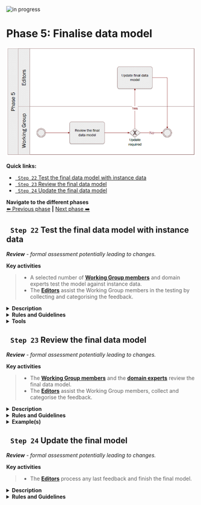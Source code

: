 ![in progress](https://img.shields.io/badge/status-in%20progress-yellow)

# Phase 5: Finalise data model
![Process_Phase 5](img/methodology_phase5.PNG)

**Quick links:**
- [` Step 22`  Test the final data model with instance data](#step-22-Test-the-final-data-model-with-instance-data)
- [` Step 23`  Review the final data model](#step-23-Review-the-final-data-model)
- [` Step 24`  Update the final data model](#step-24-Update-the-final-model)

**Navigate to the different phases**\
[:arrow_left: Previous phase](phase4.md) **|**
[Next phase :arrow_right:](phase6.md)

## ` Step 22`  Test the final data model with instance data
<i><b>Review</b> - formal assessment potentially leading to changes.</i>

**Key activities**
> * A selected number of [<b>Working Group members</b>](../stakeholders#working-group) and domain experts test the model against instance data.
> * The [<b>Editors</b>](../stakeholders#editors) assist the Working Group members in the testing by collecting and categorising the feedback.

<details>
  <summary><b>Description</b></summary>

So far, the process of defining the elements of the data model was a theoretical exercise. The objective of this step is to test the final model against instance data, i.e. actual data, in order to discover potential flaws or blind spots in the model.  In this step, working group members have to provide (dummy) instance data and report on the challenges they face when:

* mapping this instance data to the model (perspective of the data provider). Working group members must answer the question: *“Can we provide this information?”.*
* processing instance data that respects the data model (perspective of the data consumer). Working group members must now answer the question: *“Can we process this information?”*, where the information represents the minimum data required by the model and, in this case, considering that the data was hypothetically received from another party. 

Mapping instance data is, in the jargon, looking from the data provider perspective. For instance, a person needs evidence of a diploma from studying in a Member State (A) for a procedure in another Member State (B). The mapping takes the perspective of Member State (A). From the other perspective, processing the instance data would take the role of the data consumer. In the example above, Member State (B) is the data consumer. 

A likely process for this step could be as follow:

1.	**Initiate** – All working group members have the possibility to volunteer for the testing of the data model with instance data. In the beginning of this exercise, editors will organise a meeting with the volunteers to walk them through the process and outline the expectations.
2.	**Map** – Volunteers will put on the hat of the data provider and create instance data for the data model, with as many attributes as available in their national system, and map them to the attributes in the template provided. 
3.	**Process** – Volunteers will put on the hat of the data consumer and receive minimal evidence  (mandatory fields only) data from another MS, i.e. another volunteer - as collected in the preceding step. Volunteers will then process the instance data received.
4.	**Report** – Volunteers will report on (semantic) challenges arising from both the mapping and processing of instance data. This step should reveal potential flaws in the model thanks to a life-like situation of processing an evidence.
5.	**Improve** – After the testing comes the reporting. Volunteers will therefore share their findings with the broad audience and discuss how to improve the models (e.g. by adding usage notes).

The feedback received during this step needs to be documented, categorized and analysed.
</details>

<details>
  <summary><b>Rules and Guidelines</b></summary>
  
Questions to bear in mind when testing the model against instance data: 

* How relevant do you think the data in the attribute is for cross-border exchange?
* For the mandatory attributes: how can you process them, and are there any specific requirements for the format of the data?
* For the optional attributes: what are the challenges for processing of the data if the attribute is missing?

</details>

<details>
  <summary><b>Tools</b></summary>

For this exercise, a spreadsheet can come in handy. 

| Attribute          | Expected type         | Definition                                                                                                                                                                        | Cardinality | Code list | Instance data | Mapping relation | Mapping Comment | Processing comment |
|--------------------|-----------------------|-----------------------------------------------------------------------------------------------------------------------------------------------------------------------------------|:-----------:|-----------|:-------------:|:----------------:|:---------------:|:------------------:|
| Identifier         | Identifier            | An unambiguous reference to the Tertiary Education Evidence.                                                                                                                      |    [1..1]   | N/A       |               |                  |                 |                    |
| issuing date       | Date                  | The date on which the Tertiary Education Evidence was issued.                                                                                                                     |    [1..1]   | N/A       |               |                  |                 |                    |
| language           | Code                  | The language in which the Tertiary Education Evidence is issued.                                                                                                                  |    [1..*]   | Language  |               |                  |                 |                    |
| qualification name | Text                  | Full name of the qualification, at least in the original language(s) as it is styled in the original qualification, e.g. Master of Science, Kandidat nauk, Maîtrise, Diplom, etc. |    [1..*]   | N/A       |               |                  |                 |                    |
| issuing place      | Location              | The Location where the Tertiary Education Evidence was issued.                                                                                                                    |    [1..1]   | N/A       |               |                  |                 |                    |
| belongs to         | Student               | The Student that is the holder of the Tertiary Education Evidence.                                                                                                                |    [1..1]   | N/A       |               |                  |                 |                    |
| obtained at        | Education Institution | The Education Institution that educated the Student.                                                                                                                              |    [0..*]   | N/A       |               |                  |                 |                    |
| issuing authority  | Organisation          | The Organisation that issued the Tertiary Education Evidence.                                                                                                                     |    [1..*]   | N/A       |               |                  |                 |                    |


Several columns to describe the model will be needed: 

* Attribute
* Expected type
* Definition 
* Cardinality
* Code list

Along with these elements, some input fields need to be provided: 

* Instance data - Actual data to be provided. For instance, the given name for Johann Sebastian Bach is “Johann Sebastian”
* Mapping relation - e.g. exact match, no match, near match, etc. [For further information on the definitions of  these mappings](https://www.w3.org/TR/skos-reference/#mapping)
* Mapping comment - Comments in case theres is a remark, suggestion, issue with the mapping, i.e. data provider perspective
* Processing comment - Comments in case there is a remark, suggestion, issue with the processing, i.e. data consumer perspective

</details>

## ` Step 23`  Review the final data model 
<i><b>Review</b> - formal assessment potentially leading to changes.</i>

**Key activities**
> * The [<b>Working Group members</b>](../stakeholders#working-group) and the [<b>domain experts</b>](../stakeholders#domain-experts) review the final data model.
> * The [<b>Editors</b>](../stakeholders#editors) assist the Working Group members, collect and categorise the feedback. 

<details>
  <summary><b>Description</b></summary>
  
Working Group members discuss and validate the data model with the business, domain experts and share their questions and / or remarks, if any, with the editors via the adequate channel.

In parallel, the Editors collect and, again, categorise the feedback. For instance:

* Editorial issue
* Minor issue
* Major issue 

This step is also important to set the final agreement on cardinalities. To help with that, the Editors have the possibility to propose editable tables. The sole purpose of the tables is for the Working Group members to indicate whether they are in capacity to provide the attributeslisted in the data model. But also whether a specific attribute is needed to process the evidence.

Ideally, the tables should be composed of the following columns:

* Entity
* Attribute
* Description
* Cardinality
* Country abbreviation 
 - multiple columns allowing Working Group members to specify whether an Attribute can be provided (Y) or not (N))
 - multiple columns allowing Working Group members to specify whether an Attribute is needed (Y) or not (N))

By no means the tables will replace the collaborative tool selected. The latter will still be home to the data model and a place to discuss the latter. The tables are a way to collect input on whether an attribute can be provided or not in a structured manner. In case further information is necessary to provide an answer, whether an attribute can be provided or not, the Working Group members have to be redirected to the collaborative tool selected.

Ultimately, the Working Group members have to come to a semantic agreement with regards to the data model reviewed. Unless there are major semantic changes, this step should be considered as a formal approval from the Working Group members for the data model.
  
</details>

<details>
  <summary><b>Rules and Guidelines</b></summary>
Aspects to bear in mind while reviewing:
  
* Data elements and entity names
* Model appearance
* Rules of normalization
* Definitions
* Model flexibility

Questions to bear in mind while reviewing: 

* Do I agree with the proposed controlled vocabularies?
* Do I agree with the proposed changes to the data model? 
* Are the entities and attributes definitions clear enough? 
* Does the modelling approach make sense? 
* Do I agree with the proposed cardinalities (i.e. mandatory versus optional)
* With data minimisation in mind, should some of the entities and or attributes be stripped off?
* Will my country be able to provide all the mandatory information? 
* What information does my country need to process the evidence?  
</details>
<details>
  <summary><b>Example(s)</b></summary>
  'Editable table' as described further above: 

| 				 |     Attribute                  | Description | Cardinality | AT | BE | BG | HR | CY | CZ | DK | EE | FI | FR | DE | EL | HU | IS | IE | IT | LV | LI | LT | LU | MT | NL | NO | PL | PT | RO | SK | SI | ES | SE |
|----------------|--------------------------------|-------------|-------------|----|----|----|----|----|----|----|----|----|----|----|----|----|----|----|----|----|----|----|----|----|----|----|----|----|----|----|----|----|----|
| Birth Evidence |                                |             |             |    |    |    |    |    |    |    |    |    |    |    |    |    |    |    |    |    |    |    |    |    |    |    |    |    |    |    |    |    |    |
|                | BirthEvidence.identifier       |    [Link]   | [1..1]      |    |    |    |    | Υ  |    |    | Y  |    |    |    |    |    |    |    |    |    |    |    |    |    |    | Y  |    | Y  |    |    |    | Y  | Y  |
|                | BirthEvidence.issuingDate      |    [Link]   | [1..1]      |    |    |    |    | Υ  |    |    | Y  |    |    |    |    |    |    |    |    |    |    |    |    |    |    | Y  |    | Y  |    |    |    | Y  | Y  |
|                | BirthEvidence.certifies        |    [Link]   | [1..1]      |    |    |    |    | Υ  |    |    | Y  |    |    |    |    |    |    |    |    |    |    |    |    |    |    | Y  |    | Y  |    |    |    | Y  | Y  |
|                | BirthEvidence.issuingAuthority |    [Link]   | [1..1]      |    |    |    |    | Υ  |    |    | Y  |    |    |    |    |    |    |    |    |    |    |    |    |    |    | Y  |    | Y  |    |    |    | Y  | Y  |

</details>



## ` Step 24`  Update the final model
<i><b>Review</b> - formal assessment potentially leading to changes.</i>

**Key activities**
> * The [<b>Editors</b>](../stakeholders#editors) process any last feedback and finish the final model. 

<details>
  <summary><b>Description</b></summary>
  
As the Working Group members have given feedback in the previous two steps, the Editors process these comments and make changes to the data modelas agreed with the Working Group members. From this point, the Editors can only make changes for which the Working Group members have reached a consensus. Since there is no review period anymore, all changes that are carried out during this step should have been discussed with the Working Group members.
</details>

<details>
  <summary><b>Rules and Guidelines</b></summary>
 * No changes are made during this step that were not agreed upon by the Working Group.
 * The change log is updated to reflect the final changes in order to achieve full transparency towards the Working Group.
 * Every element, e.g. attributes, needs to have a persistent identifier alongside labels that could be in different languages.
</details>